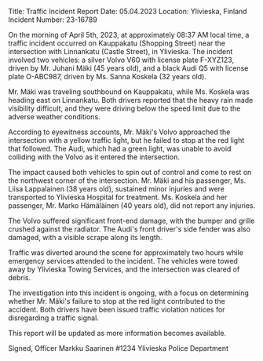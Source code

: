  Title: Traffic Incident Report
Date: 05.04.2023
Location: Ylivieska, Finland
Incident Number: 23-16789

On the morning of April 5th, 2023, at approximately 08:37 AM local time, a traffic incident occurred on Kauppakatu (Shopping Street) near the intersection with Linnankatu (Castle Street), in Ylivieska. The incident involved two vehicles: a silver Volvo V60 with license plate F-XYZ123, driven by Mr. Juhani Mäki (45 years old), and a black Audi Q5 with license plate O-ABC987, driven by Ms. Sanna Koskela (32 years old).

Mr. Mäki was traveling southbound on Kauppakatu, while Ms. Koskela was heading east on Linnankatu. Both drivers reported that the heavy rain made visibility difficult, and they were driving below the speed limit due to the adverse weather conditions.

According to eyewitness accounts, Mr. Mäki's Volvo approached the intersection with a yellow traffic light, but he failed to stop at the red light that followed. The Audi, which had a green light, was unable to avoid colliding with the Volvo as it entered the intersection.

The impact caused both vehicles to spin out of control and come to rest on the northwest corner of the intersection. Mr. Mäki and his passenger, Ms. Liisa Lappalainen (38 years old), sustained minor injuries and were transported to Ylivieska Hospital for treatment. Ms. Koskela and her passenger, Mr. Marko Hämäläinen (40 years old), did not report any injuries.

The Volvo suffered significant front-end damage, with the bumper and grille crushed against the radiator. The Audi's front driver's side fender was also damaged, with a visible scrape along its length.

Traffic was diverted around the scene for approximately two hours while emergency services attended to the incident. The vehicles were towed away by Ylivieska Towing Services, and the intersection was cleared of debris.

The investigation into this incident is ongoing, with a focus on determining whether Mr. Mäki's failure to stop at the red light contributed to the accident. Both drivers have been issued traffic violation notices for disregarding a traffic signal.

This report will be updated as more information becomes available.

Signed,
Officer Markku Saarinen #1234
Ylivieska Police Department
